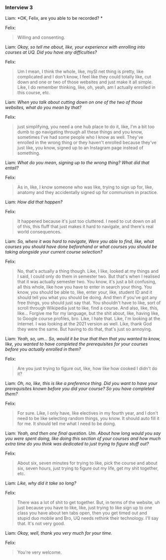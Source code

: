 ### Interview 3

Liam: *OK, Felix, are you able to be recorded? *

Felix: 
>Willing and consenting. 

Liam: *Okay, so tell me about, like, your experience with enrolling into courses at UQ. Did you have any difficulties?* 

Felix: 
>Um I mean, I think the whole, like, mySI net thing is pretty, like complicated and I don't know, I feel like they could totally like, cut down and one or two of those websites and just make it all simple. Like, I do remember thinking, like, oh, yeah, am I actually enrolled in this course, etc. 

Liam: *When you talk about cutting down on one of the two of those websites, what do you mean by that?*

Felix: 
>just simplifying, you need a one hub place to do it, like, I'm a bit too dumb to go navigating through all these things and you know, sometimes I've had some people who I know as well. They've enrolled in the wrong thing or they haven't enrolled because they've just like, you know, signed up to an Instagram page instead of something. 

Liam: *What do you mean, signing up to the wrong thing? What did that entail?* 

Felix: 
>As in, like, I know someone who was like, trying to sign up for, like, anatomy and they accidentally signed up for communism in practice. 

Liam: *How did that happen?* 

Felix: 
>It happened because it's just too cluttered. I need to cut down on all of this, this fluff that just makes it hard to navigate, and there's real world consequences. 

Liam: *So, where it was hard to navigate, Were you able to find, like, what courses you should have done beforehand or what courses you should be taking alongside your current course selection?* 

Felix: 
>No, that's actually a thing though. Like, I like, looked at my things and I said, I could only do them in semester two. But that's when I realised that it was actually semester two. You know, it's just a bit confusing, all this whole, like how you have to enter in search your thing. You know, you should be able to, like, enter your, like, student ID and it should tell you what you should be doing. And then if you've got any free things, you should just say that. You shouldn't have to like, sort of scroll through Wikipedia just to like, find a course. And also, like, this, like... Forgive me for my language, but the shit about, like, having like, to Google course profiles, bro. Like, I hate that. Like, I'm looking at the internet. I was looking at the 2021 version as well. Like, thank God they were the same. But having to do that, that's just so annoying. 

Liam: *Yeah, so, um... So, would it be true that then that you wanted to know, like, you wanted to have completed the prerequisites for your courses before you actually enrolled in them?* 

Felix: 
>Are you just trying to figure out, like, how like how cooked I didn't do it? 

Liam: *Oh, no, like, this is like a preference thing. Did you want to have your prerequisites known before you did your course? So you have completed them?* 

Felix: 
>For sure. Like, I only have, like electives in my fourth year, and I don't need to be like selecting random things, you know. It should auto fill it for me. It should tell me what I need to be doing. 

Liam: *Yeah, and then one final question. Um. About how long would you say you were spent doing, like doing this section of your courses and how much extra time do you think was dedicated to just trying to figure stuff out?* 

Felix: 
>About six, seven minutes for trying to like, pick the course and about six, seven hours, just trying to figure out my life, get my shit together, etc. 

Liam: *Like, why did it take so long?* 

Felix: 
>There was a lot of shit to get together. But, in terms of the website, uh just because you have to like, like, just trying to like sign up to one class you have about ten tabs open, then you get timed out and stupid duo mobile and Bro, UQ needs rethink their technology. I'll say that. It's not very good. 

Liam: *Okay, well, thank you very much for your time.* 

Felix: 
>You're very welcome.